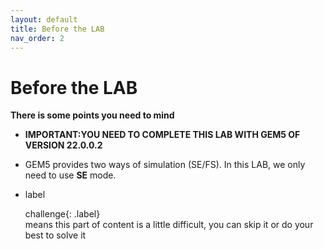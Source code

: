 ```yaml
---
layout: default
title: Before the LAB
nav_order: 2
---
```


# Before the LAB

**There is some points you need to mind**

- **IMPORTANT:YOU NEED TO COMPLETE THIS LAB WITH GEM5 OF VERSION 22.0.0.2**

- GEM5 provides two ways of simulation (SE/FS). In this LAB, we only need to use **SE** mode.

- label <div>challenge{: .label}</div> means this part of content is a little difficult, you can skip it or do your best to solve it